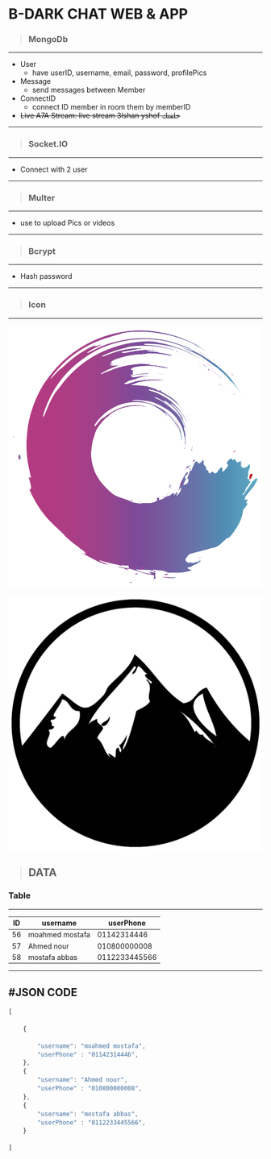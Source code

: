 # B-DARK CHAT WEB & APP

>### MongoDb
---
- User 
    * have userID, username, email, password, profilePics  
- Message
    * send messages between Member
- ConnectID
    * connect ID member in room them by memberID 
- ~~Live A7A Stream: live stream 3lshan yshof خلقتك~~
___
>### Socket.IO
---
- Connect with 2 user

___
>### Multer
---
- use to upload Pics or videos
___
>### Bcrypt
---
- Hash password
___
>### Icon
---
![weChat Logo](./icon-png-17.jpg)

![weChat Logo](./mountain-icon-png.png)

>## DATA
### Table
---
|ID| username |userPhone|
|--|----------|---------|
|56|moahmed mostafa|01142314446|
|57|Ahmed nour|010800000008|
|58|mostafa abbas|0112233445566|
---
## #JSON CODE
```javascript
[

    {

        "username": "moahmed mostafa",
        "userPhone" : "01142314446",
    },
    {
        "username": "Ahmed nour",
        "userPhone" : "010800000008",
    },
    {
        "username": "mostafa abbas",
        "userPhone" : "0112233445566",
    }

]
```
